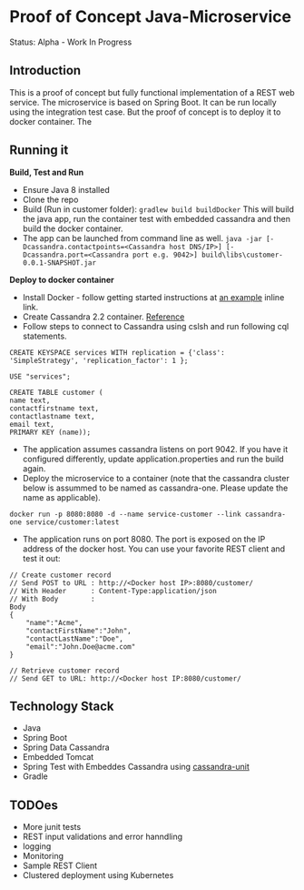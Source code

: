 Proof of Concept Java-Microservice
==================================

Status: Alpha - Work In Progress

Introduction
------------

This is a proof of concept but fully functional implementation of a REST web service. The microservice is based on Spring Boot. It can be run locally using the integration test case. But the proof of concept is to deploy it to docker container. The 

Running it 
----------

**Build, Test and Run**

* Ensure Java 8 installed
* Clone the repo
* Build (Run in customer folder): `gradlew build buildDocker` This will build the java app, run the container test with embedded cassandra and then build the docker container.
* The app can be launched from command line as well. `java -jar [-Dcassandra.contactpoints=<Cassandra host DNS/IP>] [-Dcassandra.port=<Cassandra port e.g. 9042>] build\libs\customer-0.0.1-SNAPSHOT.jar`

**Deploy to docker container**

* Install Docker - follow getting started instructions at [an example](http://www.example.com/) inline link.
* Create Cassandra 2.2 container. [Reference](https://hub.docker.com/_/cassandra/) 
* Follow steps to connect to Cassandra using cslsh and run following cql statements. 
```
CREATE KEYSPACE services WITH replication = {'class': 'SimpleStrategy', 'replication_factor': 1 };

USE "services";

CREATE TABLE customer (
name text,
contactfirstname text, 
contactlastname text,  
email text, 
PRIMARY KEY (name));
```
* The application assumes cassandra listens on port 9042. If you have it configured differently, update application.properties and run the build again.
* Deploy the microservice to a container (note that the cassandra cluster below is assummed to be named as cassandra-one. Please update the name as applicable).
```
docker run -p 8080:8080 -d --name service-customer --link cassandra-one service/customer:latest
```
* The application runs on port 8080. The port is exposed on the IP address of the docker host. You can use your favorite REST client and test it out:
```
// Create customer record
// Send POST to URL : http://<Docker host IP>:8080/customer/
// With Header      : Content-Type:application/json 
// With Body        :
Body
{
    "name":"Acme", 
    "contactFirstName":"John", 
    "contactLastName":"Doe", 
    "email":"John.Doe@acme.com" 
}
```
```
// Retrieve customer record 
// Send GET to URL: http://<Docker host IP:8080/customer/ 
```

Technology Stack
----------------
* Java
* Spring Boot
* Spring Data Cassandra
* Embedded Tomcat
* Spring Test with Embeddes Cassandra using [cassandra-unit](https://github.com/jsevellec/cassandra-unit/wiki/Spring-for-Cassandra-unit) 
* Gradle

TODOes
------
* More junit tests
* REST input validations and error hanndling
* logging
* Monitoring
* Sample REST Client
* Clustered deployment using Kubernetes

